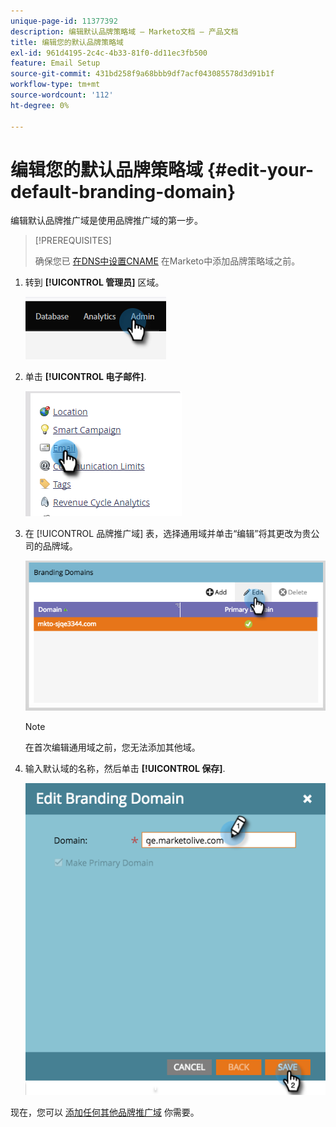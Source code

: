 ```yaml
---
unique-page-id: 11377392
description: 编辑默认品牌策略域 — Marketo文档 — 产品文档
title: 编辑您的默认品牌策略域
exl-id: 961d4195-2c4c-4b33-81f0-dd11ec3fb500
feature: Email Setup
source-git-commit: 431bd258f9a68bbb9df7acf043085578d3d91b1f
workflow-type: tm+mt
source-wordcount: '112'
ht-degree: 0%

---
```


# 编辑您的默认品牌策略域 {#edit-your-default-branding-domain}

编辑默认品牌推广域是使用品牌推广域的第一步。

>[!PREREQUISITES]
>
>确保您已 [在DNS中设置CNAME](/help/marketo/getting-started/setup/configure-protocols-for-marketo.md) 在Marketo中添加品牌策略域之前。

1. 转到 **[!UICONTROL 管理员]** 区域。

   ![](assets/edit-your-default-branding-domain-1.png)

1. 单击 **[!UICONTROL 电子邮件]**.

   ![](assets/edit-your-default-branding-domain-2.png)

1. 在 [!UICONTROL 品牌推广域] 表，选择通用域并单击“编辑”将其更改为贵公司的品牌域。

   ![](assets/edit-your-default-branding-domain-3.png)

   >[!NOTE]
   >
   >在首次编辑通用域之前，您无法添加其他域。

1. 输入默认域的名称，然后单击 **[!UICONTROL 保存]**.

   ![](assets/edit-your-default-branding-domain-4.png)

现在，您可以 [添加任何其他品牌推广域](/help/marketo/product-docs/administration/email-setup/add-multiple-branding-domains/add-an-additional-branding-domain.md) 你需要。

